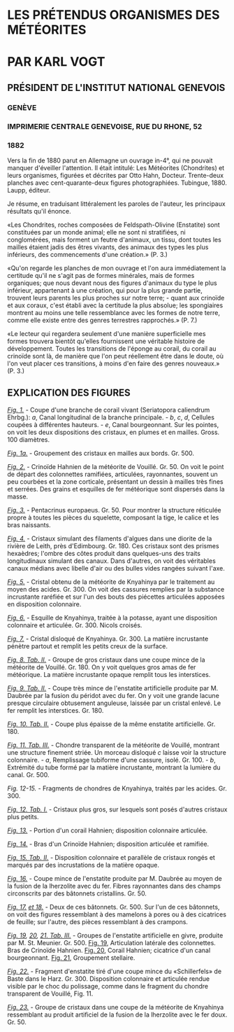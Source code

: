 # LES PRÉTENDUS ORGANISMES DES MÉTÉORITES

# PAR KARL VOGT

## PRÉSIDENT DE L'INSTITUT NATIONAL GENEVOIS

### GENÈVE

### IMPRIMERIE CENTRALE GENEVOISE, RUE DU RHONE, 52

### 1882

Vers la fin de 1880 parut en Allemagne un ouvrage in-4°, qui ne pouvait manquer d'éveiller l'attention. Il était intitulé: Les Météorites (Chondrites) et leurs organismes, figurées et décrites par Otto Hahn, Docteur. Trente-deux planches avec cent-quarante-deux figures photographiées. Tubingue, 1880. Laupp, éditeur.

Je résume, en traduisant littéralement les paroles de l'auteur, les principaux résultats qu'il énonce.

«Les Chondrites, roches composées de Feldspath-Olivine (Enstatite) sont constituées par un monde animal; elle ne sont ni stratifiées, ni conglomérées, mais forment un feutre d'animaux, un tissu, dont toutes les mailles étaient jadis des êtres vivants, des animaux des types les plus inférieurs, des commencements d'une création.» (P. 3.)

«Qu'on regarde les planches de mon ouvrage et l'on aura immédiatement la certitude qu'il ne s'agit pas de formes minérales, mais de formes organiques; que nous devant nous des figures d'animaux du type le plus inférieur, appartenant à une création, qui pour la plus grande partie, trouvent leurs parents les plus proches sur notre terre; - quant aux crinoïde et aux coraux, c'est établi avec la certitude la plus absolue; les spongiaires montrent au moins une telle ressemblance avec les formes de notre terre, comme elle existe entre des genres terrestres rapprochés.» (P. 7.)

«Le lecteur qui regardera seulement d'une manière superficielle mes formes trouvera bientôt qu'elles fournissent une véritable histoire de développement. Toutes les transitions de l'éponge au corail, du corail au crinoïde sont là, de manière que l'on peut réellement être dans le doute, où l'on veut placer ces transitions, à moins d'en faire des genres nouveaux.» (P. 3.)



## EXPLICATION DES FIGURES

_[Fig. 1.](https://cdn.solaranamnesis.com/KarlVogt/Fig1.png)_ - Coupe d'une branche de corail vivant (Seriatopora caliendrum Ehrbg.): _a_, Canal longitudinal de la branche principale. - _b_, _c_, _d_, Cellules coupées à différentes hauteurs. - _e_, Canal bourgeonnant. Sur les pointes, on voit les deux dispositions des cristaux, en plumes et en mailles. Gross. 100 diamètres.

_[Fig. 1a.](https://cdn.solaranamnesis.com/KarlVogt/Fig1.png)_ - Groupement des cristaux en mailles aux bords. Gr. 500.

_[Fig. 2.](https://cdn.solaranamnesis.com/KarlVogt/Fig2.png)_ - Crinoïde Hahnien de la météorite de Vouillé. Gr. 50. On voit le point de départ des colonnettes ramifiées, articulées, rayonnantes, souvent un peu courbées et la zone corticale, présentant un dessin à mailles très fines et serrées. Des grains et esquilles de fer météorique sont dispersés dans la masse.

_[Fig. 3.](https://cdn.solaranamnesis.com/KarlVogt/Fig3.png)_ - Pentacrinus europaeus. Gr. 50. Pour montrer la structure réticulée propre à toutes les pièces du squelette, composant la tige, le calice et les bras naissants.

_[Fig. 4.](https://cdn.solaranamnesis.com/KarlVogt/Fig4.png)_ - Cristaux simulant des filaments d'algues dans une diorite de la rivière de Leith, près d'Edimbourg. Gr. 180. Ces cristaux sont des prismes hexaèdres; l'ombre des côtes produit dans quelques-uns des traits longitudinaux simulant des canaux. Dans d'autres, on voit des véritables canaux médians avec libelle d'air ou des bulles vides rangées suivant l'axe.

_[Fig. 5.](https://cdn.solaranamnesis.com/KarlVogt/Fig5.png)_ - Cristal obtenu de la météorite de Knyahinya par le traitement au moyen des acides. Gr. 300. On voit des cassures remplies par la substance incrustante raréfiée et sur l'un des bouts des piécettes articulées apposées en disposition colonnaire.

_[Fig. 6.](https://cdn.solaranamnesis.com/KarlVogt/Fig6.png)_ - Esquille de Knyahinya, traitée à la potasse, ayant une disposition colonnaire et articulée. Gr. 300. Nicols croisés.

_[Fig. 7.](https://cdn.solaranamnesis.com/KarlVogt/Fig7.png)_ - Cristal disloqué de Knyahinya. Gr. 300. La matière incrustante pénètre partout et remplit les petits creux de la surface.

_[Fig. 8. Tab. II.](https://cdn.solaranamnesis.com/KarlVogt/Fig8.png)_ - Groupe de gros cristaux dans une coupe mince de la météorite de Vouillé. Gr. 180. On y voit quelques gros amas de fer météorique. La matière incrustante opaque remplit tous les interstices.

_[Fig. 9. Tab. II.](https://cdn.solaranamnesis.com/KarlVogt/Fig9.png)_ - Coupe très mince de l'enstatite artificielle produite par M. Daubrée par la fusion du péridot avec du fer. On y voit une grande lacune presque circulaire obtusement anguleuse, laissée par un cristal enlevé. Le fer remplit les interstices. Gr. 180.

_[Fig. 10. Tab. II.](https://cdn.solaranamnesis.com/KarlVogt/Fig10.png)_ - Coupe plus épaisse de la même enstatite artificielle. Gr. 180.

_[Fig. 11. Tab. III.](https://cdn.solaranamnesis.com/KarlVogt/Fig11.png)_ - Chondre transparent de la météorite de Vouillé, montrant une structure finement striée. Un morceau disloqué _c_ laisse voir la structure colonnaire. - _a_, Remplissage tubiforme d'une cassure, isolé. Gr. 100. - _b_, Extrémité du tube formé par la matière incrustante, montrant la lumière du canal. Gr. 500.

_Fig. 12-15._ - Fragments de chondres de Knyahinya, traités par les acides. Gr. 300.

_[Fig. 12. Tab. I.](https://cdn.solaranamnesis.com/KarlVogt/Fig12.png)_ - Cristaux plus gros, sur lesquels sont posés d'autres cristaux plus petits.

_[Fig. 13.](https://cdn.solaranamnesis.com/KarlVogt/Fig13.png)_ - Portion d'un corail Hahnien; disposition colonnaire articulée.

_[Fig. 14.](https://cdn.solaranamnesis.com/KarlVogt/Fig14.png)_ - Bras d'un Crinoïde Hahnien; disposition articulée et ramifiée.

_[Fig. 15. Tab. II.](https://cdn.solaranamnesis.com/KarlVogt/Fig15.png)_ - Disposition colonnaire et parallèle de cristaux rongés et marqués par des incrustations de la matière opaque.

_[Fig. 16.](https://cdn.solaranamnesis.com/KarlVogt/Fig16.png)_ - Coupe mince de l'enstatite produite par M. Daubrée au moyen de la fusion de la lherzolite avec du fer. Fibres rayonnantes dans des champs circonscrits par des bâtonnets cristallins. Gr. 50.

_[Fig. 17.](https://cdn.solaranamnesis.com/KarlVogt/Fig17.png) [et 18.](https://cdn.solaranamnesis.com/KarlVogt/Fig18.png)_ - Deux de ces bâtonnets. Gr. 500. Sur l'un de ces bâtonnets, on voit des figures ressemblant à des mamelons à pores ou à des cicatrices de feuille; sur l'autre, des pièces ressemblant à des crampons.

_[Fig. 19](https://cdn.solaranamnesis.com/KarlVogt/Fig19.png), [20](https://cdn.solaranamnesis.com/KarlVogt/Fig20.png), [21. Tab. III.](https://cdn.solaranamnesis.com/KarlVogt/Fig21.png)_ - Groupes de l'enstatite artificielle en givre, produite par M. St. Meunier. Gr. 500. [Fig. 19](https://cdn.solaranamnesis.com/KarlVogt/Fig19.png), Articulation latérale des colonnettes. Bras de Crinoïde Hahnien. [Fig. 20](https://cdn.solaranamnesis.com/KarlVogt/Fig20.png), Corail Hahnien; cicatrice d'un canal bourgeonnant. [Fig. 21](https://cdn.solaranamnesis.com/KarlVogt/Fig21.png), Groupement stellaire.

_[Fig. 22.](https://cdn.solaranamnesis.com/KarlVogt/Fig22.png)_ - Fragment d'enstatite tiré d'une coupe mince du «Schillerfels» de Baste dans le Harz. Gr. 300. Disposition colonnaire et articulée rendue visible par le choc du polissage, comme dans le fragment du chondre transparent de Vouillé, Fig. 11.

_[Fig. 23.](https://cdn.solaranamnesis.com/KarlVogt/Fig23.png)_ - Groupe de cristaux dans une coupe de la météorite de Knyahinya ressemblant au produit artificiel de la fusion de la lherzolite avec le fer doux. Gr. 50.
